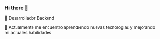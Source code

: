 ### Hi there 👋
 🔭  Desarrollador Backend
 
 🌱  Actualmente me encuentro aprendiendo nuevas tecnologias y mejorando mi actuales habilidades
<!--
**ErickDiego/ErickDiego** is a ✨ _special_ ✨ repository because its `README.md` (this file) appears on your GitHub profile.

Here are some ideas to get you started:

 🔭  Desarrollador .net --I’m currently working on ...
 🌱  Actualmente me encuentro aprendiendo nuevas tecnologias y mejorando mi actuales habilidades en .Net --I’m currently learning ...
- 👯 I’m looking to collaborate on ...
- 🤔 I’m looking for help with ...
- 💬 Ask me about ...
- 📫 How to reach me: ...
- 😄 Pronouns: ...
- ⚡ Fun fact: ...
-->
